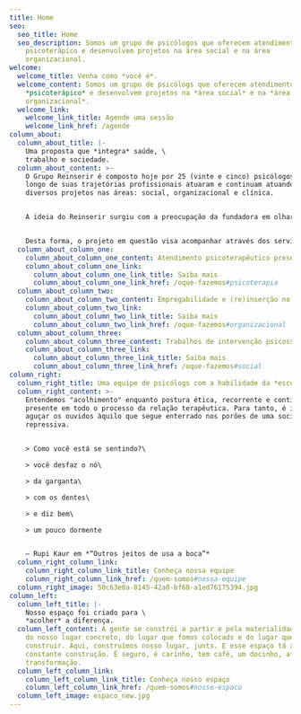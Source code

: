 ```yaml
---
title: Home
seo:
  seo_title: Home
  seo_description: Somos um grupo de psicólogos que oferecem atendimento
    psicoterápico e desenvolvem projetos na área social e na área
    organizacional.
welcome:
  welcome_title: Venha como *você é*.
  welcome_content: Somos um grupo de psicólogs que oferecem atendimento
    *psicoterápico* e desenvolvem projetos na *área social* e na *área
    organizacional*.
  welcome_link:
    welcome_link_title: Agende uma sessão
    welcome_link_href: /agende
column_about:
  column_about_title: |-
    Uma proposta que *integra* saúde, \
    trabalho e sociedade.
  column_about_content: >-
    O Grupo Reinserir é composto hoje por 25 (vinte e cinco) psicólogos que ao
    longo de suas trajetórias profissionais atuaram e continuam atuando com
    diversos projetos nas áreas: social, organizacional e clínica. 


    A ideia do Reinserir surgiu com a preocupação da fundadora em olhar para o sujeito de maneira que contemple sua *história de vida, contexto e singularidade*. 


    Desta forma, o projeto em questão visa acompanhar através dos serviços ofertados, o sujeito em esfera psicológica e social, buscando *promover qualidade de vida e bem-estar, autonomia e dignidade.*
  column_about_column_one:
    column_about_column_one_content: Atendimento psicoterapêutico presencial e online.
    column_about_column_one_link:
      column_about_column_one_link_title: Saiba mais
      column_about_column_one_link_href: /oque-fazemos#psicoterapia
  column_about_column_two:
    column_about_column_two_content: Empregabilidade e (re)inserção no mercado de trabalho.
    column_about_column_two_link:
      column_about_column_two_link_title: Saiba mais
      column_about_column_two_link_href: /oque-fazemos#organizacional
  column_about_column_three:
    column_about_column_three_content: Trabalhos de intervenção psicossocial abordando temáticas diversas.
    column_about_column_three_link:
      column_about_column_three_link_title: Saiba mais
      column_about_column_three_link_href: /oque-fazemos#social
column_right:
  column_right_title: Uma equipe de psicólogs com a habilidade da *escuta*
  column_right_content: >-
    Entendemos "acolhimento" enquanto postura ética, recorrente e contínua
    presente em todo o processo da relação terapêutica. Para tanto, é importante
    aguçar os ouvidos àquilo que segue enterrado nos porões de uma sociedade
    repressiva. 


    > Como você está se sentindo?\

    > você desfaz o nó\

    > da garganta\

    > com os dentes\

    > e diz bem\

    > um pouco dormente


    – Rupi Kaur em *“Outros jeitos de usa a boca”*
  column_right_column_link:
    column_right_column_link_title: Conheça nossa equipe
    column_right_column_link_href: /quem-somos#nossa-equipe
  column_right_image: 50c63e0a-8145-42a0-bf68-a1ed76175394.jpg
column_left:
  column_left_title: |-
    Nosso espaço foi criado para \
    *acolher* a diferença.
  column_left_content: A gente se constrói a partir e pela materialidade da vida,
    do nosso lugar concreto, do lugar que fomos colocads e do lugar que queremos
    construir. Aqui, construímos nosso lugar, junts. E esse espaço tá aberto, em
    constante construção. É seguro, é carinho, tem café, um docinho, afeto e
    transformação.
  column_left_column_link:
    column_left_column_link_title: Conheça nosso espaço
    column_left_column_link_href: /quem-somos#nosso-espaco
  column_left_image: espaco_new.jpg
---
```

